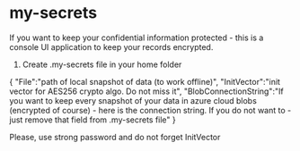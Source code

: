 # my-secrets

If you want to keep your confidential information protected - this is a console UI application to keep your records encrypted.


1. Create .my-secrets file in your home folder

{
	"File":"path of local snapshot of data (to work offline)",
	"InitVector":"init vector for AES256 crypto algo. Do not miss it",
	"BlobConnectionString":"If you want to keep every snapshot of your data in azure cloud blobs (encrypted of course) - here is the connection string. If you do not want to - just remove that field from .my-secrets file"
}


Please, use strong password and do not forget InitVector